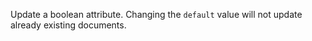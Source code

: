 Update a boolean attribute. Changing the `default` value will not update already existing documents.
